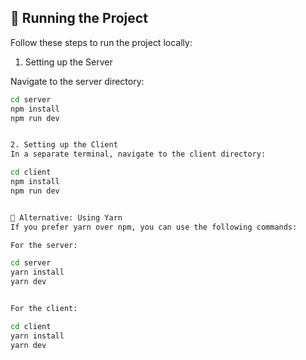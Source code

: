 ## 🚀 Running the Project

Follow these steps to run the project locally:

 1. Setting up the Server

Navigate to the server directory:

```bash
cd server
npm install
npm run dev


2. Setting up the Client
In a separate terminal, navigate to the client directory:

cd client
npm install
npm run dev


🌟 Alternative: Using Yarn
If you prefer yarn over npm, you can use the following commands:

For the server:

cd server
yarn install
yarn dev


For the client:

cd client
yarn install
yarn dev
